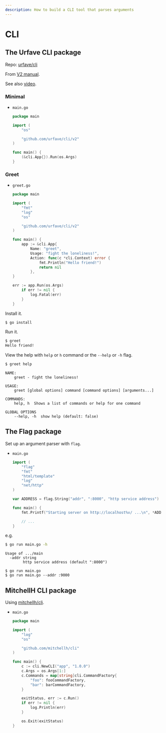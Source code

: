 ```yaml
---
description: How to build a CLI tool that parses arguments
---
```

# CLI


## The Urfave CLI package

Repo: [urfave/cli](https://github.com/urfave/cli)

From [V2 manual](https://github.com/urfave/cli/blob/master/docs/v2/manual.md#getting-started).

See also [video](https://youtu.be/i2p0Snwk4gc).

### Minimal

- `main.go`
    ```go
    package main

    import (
        "os"

        "github.com/urfave/cli/v2"
    )

    func main() {
        (&cli.App{}).Run(os.Args)
    }
    ```

### Greet

- `greet.go`
    ```go
    package main

    import (
        "fmt"
        "log"
        "os"

        "github.com/urfave/cli/v2"
    )

    func main() {
        app := &cli.App{
            Name: "greet",
            Usage: "fight the loneliness!",
            Action: func(c *cli.Context) error {
                fmt.Println("Hello friend!")
                return nil
            },
    }

    err := app.Run(os.Args)
        if err != nil {
            log.Fatal(err)
        }
    }
    ```

Install it.

```sh
$ go install
```

Run it.

```sh
$ greet
Hello friend!
```

View the help with `help` or `h`  command or the `--help` or `-h` flag.

```sh
$ greet help
```
```
NAME:
    greet - fight the loneliness!

USAGE:
    greet [global options] command [command options] [arguments...]

COMMANDS:
    help, h  Shows a list of commands or help for one command

GLOBAL OPTIONS
    --help, -h  show help (default: false)
```


## The Flag package

Set up an argument parser with `flag`.

- `main.go`
    ```go
    import (
        "flag"
        "fmt"
        "html/template"
        "log"
        "net/http"
    )

    var ADDRESS = flag.String("addr", ":8000", "http service address")

    func main() {
        fmt.Printf("Starting server on http://localhost%v/ ...\n", *ADDRESS)

        // ...
    }
    ```

e.g.

```sh
$ go run main.go -h
```
```
Usage of .../main
  -addr string
        http service address (default ":8000")
```

```
$ go run main.go
$ go run main.go --addr :9000
```


## MitchellH CLI package

Using [mitchellh/cli](https://github.com/mitchellh/cli).

- `main.go`
    ```go
    package main

    import (
        "log"
        "os"

        "github.com/mitchellh/cli"
    )

    func main() {
        c := cli.NewCLI("app", "1.0.0")
        c.Args = os.Args[1:]
        c.Commands = map[string]cli.CommandFactory{
            "foo": fooCommandFactory,
            "bar": barCommandFactory,
        }

        exitStatus, err := c.Run()
        if err != nil {
            log.Println(err)
        }

        os.Exit(exitStatus)
    }
    ```
